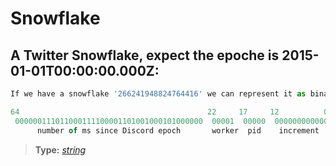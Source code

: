 # Snowflake
A Twitter Snowflake, expect the epoche is 2015-01-01T00:00:00.000Z:
---
```typescript
If we have a snowflake '266241948824764416' we can represent it as binary:

64                                          22     17     12          0
 000000111011000111100001101001000101000000  00001  00000  000000000000
      number of ms since Discord epoch       worker  pid    increment
```
> **Type:** *[string](https://developer.mozilla.org/en-US/docs/Web/JavaScript/Reference/Global_Objects/string)* 
